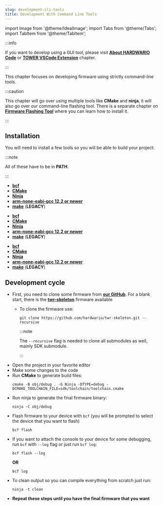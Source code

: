 ```yaml
---
slug: development-cli-tools
title: Development With Command Line Tools
---
```

import Image from '@theme/IdealImage';
import Tabs from '@theme/Tabs';
import TabItem from '@theme/TabItem';

:::info

If you want to develop using a GUI tool, please visit [**About HARDWARIO Code**](./about-hardwario-code.md) or [**TOWER VSCode Extension**](./tower-vscode-extension.md) chapter.

:::

This chapter focuses on developing firmware using strictly command-line tools.

:::caution

This chapter will go over using multiple tools like **CMake** and **ninja**, it will also go over our command-line flashing tool. There is a separate chapter on [**Firmware Flashing Tool**](../command-line-tools/firmware-tool.md) where you can learn how to install it.

:::

## Installation

You will need to install a few tools so you will be able to build your project:

:::note

All of these have to be in **PATH**.

:::

<Tabs groupId="operating-system">
<TabItem value="windows" label="Windows" default>

- [**bcf**](../command-line-tools/firmware-tool.md)
- [**CMake**](https://cmake.org/install/)
- [**Ninja**](https://github.com/ninja-build/ninja/releases)
- [**arm-none-eabi-gcc 12.2 or newer**](https://developer.arm.com/downloads/-/arm-gnu-toolchain-downloads)
- [**make**](https://www.technewstoday.com/install-and-use-make-in-windows/) (**LEGACY**)

</TabItem>
<TabItem value="linux" label="Linux">

- [**bcf**](../command-line-tools/firmware-tool.md)
- [**CMake**](https://cmake.org/install/)
- [**Ninja**](https://github.com/ninja-build/ninja/releases)
- [**arm-none-eabi-gcc 12.2 or newer**](https://developer.arm.com/downloads/-/arm-gnu-toolchain-downloads)
- [**make**](https://linuxhint.com/install-make-ubuntu/) (**LEGACY**)

</TabItem>
<TabItem value="macOS" label="macOS">

- [**bcf**](../command-line-tools/firmware-tool.md)
- [**CMake**](https://cmake.org/install/)
- [**Ninja**](https://github.com/ninja-build/ninja/releases)
- [**arm-none-eabi-gcc 12.2 or newer**](https://developer.arm.com/downloads/-/arm-gnu-toolchain-downloads)
- [**make**](https://formulae.brew.sh/formula/make) (**LEGACY**)

</TabItem>
</Tabs>

## Development cycle

- First, you need to clone some firmware from [**our GitHub**](https://github.com/hardwario). For a blank start, there is the [**twr-skeleton**](https://github.com/hardwario/twr-skeleton) firmware available
  - To clone the firmware use:
    ```
    git clone https://github.com/hardwario/twr-skeleton.git --recursive
    ```
    :::note

    The `--recursive` flag is needed to clone all submodules as well, mainly SDK submodule.

    :::
- Open the project in your favorite editor
- Make some changes to the code
- Run **CMake** to generate build files:
  ```
  cmake -B obj/debug . -G Ninja -DTYPE=debug -DCMAKE_TOOLCHAIN_FILE=sdk/toolchain/toolchain.cmake
  ```
- Run ninja to generate the final firmware binary:
  ```
  ninja -C obj/debug
  ```
- Flash firmware to your device with `bcf` (you will be prompted to select the device that you want to flash)
  ```
  bcf flash
  ```
- If you want to attach the console to your device for some debugging, run `bcf` with `--log` flag or just run `bcf log`:
  ```
  bcf flash --log
  ```
  **OR**
  ```
  bcf log
  ```
- To clean output so you can compile everything from scratch just run:
  ```
  ninja -t clean
  ```
- **Repeat these steps until you have the final firmware that you want**
